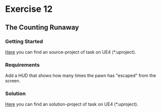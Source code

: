 # Exercise 12
## The Counting Runaway

### Getting Started

[Here](/Course_3_Class_Development/Module_3/5_The_Counting_Runaway/Source/TheRunaway.uproject) you can find an source-project of task on UE4 (*.uproject).

### Requirements

Add a HUD that shows how many times the pawn has "escaped" from the screen.

### Solution
[Here](/Course_3_Class_Development/Module_3/5_The_Counting_Runaway/Solution/TheRunaway.uproject) you can find an solution-project of task on UE4 (*.uproject).